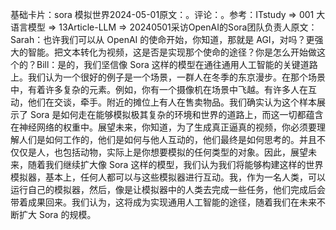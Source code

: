 

基础卡片：sora 模拟世界2024-05-01原文：。评论：。参考：ITstudy => 001 大语言模型 => 13Article-LLM => 20240501采访OpenAI的Sora团队负责人原文：Sarah：也许我们可以从 OpenAI 的使命开始，你知道，那就是 AGI，对吗？更强大的智能。把文本转化为视频，这是否是实现那个使命的途径？你是怎么开始做这个的？Bill：是的，我们坚信像 Sora 这样的模型在通往通用人工智能的关键道路上。我们认为一个很好的例子是一个场景，一群人在冬季的东京漫步。在那个场景中，有着许多复杂的元素。例如，你有一个摄像机在场景中飞越。有许多人在互动，他们在交谈，牵手。附近的摊位上有人在售卖物品。我们确实认为这个样本展示了 Sora 是如何走在能够模拟极其复杂的环境和世界的道路上，而这一切都蕴含在神经网络的权重中。展望未来，你知道，为了生成真正逼真的视频，你必须要理解人们是如何工作的，他们是如何与他人互动的，他们最终是如何思考的。并且不仅仅是人，也包括动物，实际上是你想要模拟的任何类型的对象。因此，展望未来，随着我们继续扩大像 Sora 这样的模型，我们认为我们将能够构建这样的世界模拟器，基本上，任何人都可以与这些模拟器进行互动。我，作为一名人类，可以运行自己的模拟器，然后，像是让模拟器中的人类去完成一些任务，他们完成后会带着成果回来。我们认为，这将成为实现通用人工智能的途径，随着我们在未来不断扩大 Sora 的规模。